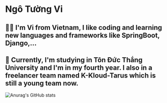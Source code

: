 # Ngô Tường Vi
## 🧑‍💻 I'm Vi from Vietnam, I like coding and learning new languages and frameworks like SpringBoot, Django,...  
## 🍿 Currently, I'm studying in Tôn Đức Thắng University and I'm in my fourth year. I also in a freelancer team named K-Kloud-Tarus which is still a young team now. 
![Anurag's GitHub stats](https://github-readme-stats.vercel.app/api?username=ngovi-2909&show_icons=true&theme=radical)
<!--
**ngovi-2909/ngovi-2909** is a ✨ _special_ ✨ repository because its `README.md` (this file) appears on your GitHub profile.

Here are some ideas to get you started:

- 🔭 I’m currently working on ...
- 🌱 I’m currently learning ...
- 👯 I’m looking to collaborate on ...
- 🤔 I’m looking for help with ...
- 💬 Ask me about ...
- 📫 How to reach me: ...
- 😄 Pronouns: ...
- ⚡ Fun fact: ...
-->
